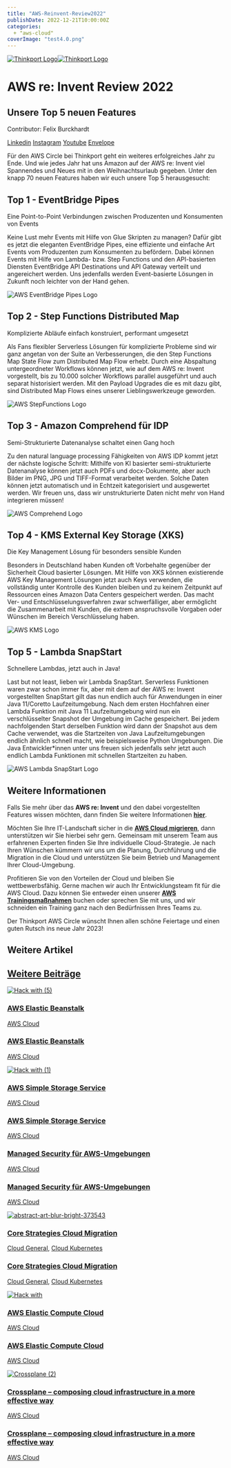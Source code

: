 ```yaml
---
title: "AWS-Reinvent-Review2022"
publishDate: 2022-12-21T10:00:00Z
categories: 
  + "aws-cloud"
coverImage: "test4.0.png"
---
```


 [![Thinkport Logo](images/Logo_horizontral_new-ovavzp5ztqmosy1yz1jrwr9fv5swhtoc0bky3tkc3g.png "Logo Bright Colours")](https://thinkport.digital)[![Thinkport Logo](images/Logo_horizontral_new-ovavzp5ztqmosy1yz1jrwr9fv5swhtoc0bky3tkc3g.png "Logo Bright Colours")](https://thinkport.digital)

# AWS re: Invent Review 2022

## Unsere Top 5 neuen Features

Contributor: Felix Burckhardt

[Linkedin](https://www.linkedin.com/company/11759873) [Instagram](https://www.instagram.com/thinkport/) [Youtube](https://www.youtube.com/channel/UCnke3WYRT6bxuMK2t4jw2qQ) [Envelope](mailto:tdrechsel@thinkport.digital)[](#linksection)

Für den AWS Circle bei Thinkport geht ein weiteres erfolgreiches Jahr zu Ende. Und wie jedes Jahr hat uns Amazon auf der AWS re: Invent viel Spannendes und Neues mit in den Weihnachtsurlaub gegeben. Unter den knapp 70 neuen Features haben wir euch unsere Top 5 herausgesucht:

## Top 1 - EventBridge Pipes

Eine Point-to-Point Verbindungen zwischen Produzenten und Konsumenten von Events

Keine Lust mehr Events mit Hilfe von Glue Skripten zu managen? Dafür gibt es jetzt die eleganten EventBridge Pipes, eine effiziente und einfache Art Events vom Produzenten zum Konsumenten zu befördern. Dabei können Events mit Hilfe von Lambda- bzw. Step Functions und den API-basierten Diensten EventBridge API Destinations und API Gateway verteilt und angereichert werden. Uns jedenfalls werden Event-basierte Lösungen in Zukunft noch leichter von der Hand gehen.

![AWS EventBridge Pipes Logo](images/AWS-EventBridge-Pipes.jpeg)

## Top 2 - Step Functions Distributed Map

Komplizierte Abläufe einfach konstruiert, performant umgesetzt

Als Fans flexibler Serverless Lösungen für komplizierte Probleme sind wir ganz angetan von der Suite an Verbesserungen, die den Step Functions Map State Flow zum Distributed Map Flow erhebt. Durch eine Abspaltung untergeordneter Workflows können jetzt, wie auf dem AWS re: Invent vorgestellt, bis zu 10.000 solcher Workflows parallel ausgeführt und auch separat historisiert werden. Mit den Payload Upgrades die es mit dazu gibt, sind Distributed Map Flows eines unserer Lieblingswerkzeuge geworden.

![AWS StepFunctions Logo](images/AWS-StepFunctions.jpeg)

## Top 3 - Amazon Comprehend für IDP

Semi-Strukturierte Datenanalyse schaltet einen Gang hoch

Zu den natural language processing Fähigkeiten von AWS IDP kommt jetzt der nächste logische Schritt: Mithilfe von KI basierter semi-strukturierte Datenanalyse können jetzt auch PDFs und docx-Dokumente, aber auch Bilder im PNG, JPG und TIFF-Format verarbeitet werden. Solche Daten können jetzt automatisch und in Echtzeit kategorisiert und ausgewertet werden. Wir freuen uns, dass wir unstrukturierte Daten nicht mehr von Hand integrieren müssen!

![AWS Comprehend Logo](images/AWS-Comprehend.png)

## Top 4 - KMS External Key Storage (XKS)

Die Key Management Lösung für besonders sensible Kunden

Besonders in Deutschland haben Kunden oft Vorbehalte gegenüber der Sicherheit Cloud basierter Lösungen. Mit Hilfe von XKS können existierende AWS Key Management Lösungen jetzt auch Keys verwenden, die vollständig unter Kontrolle des Kunden bleiben und zu keinem Zeitpunkt auf Ressourcen eines Amazon Data Centers gespeichert werden. Das macht Ver- und Entschlüsselungsverfahren zwar schwerfälliger, aber ermöglicht die Zusammenarbeit mit Kunden, die extrem anspruchsvolle Vorgaben oder Wünschen im Bereich Verschlüsselung haben.

![AWS KMS Logo](images/AWS-KMS.jpeg)

## Top 5 - Lambda SnapStart

Schnellere Lambdas, jetzt auch in Java!

Last but not least, lieben wir Lambda SnapStart. Serverless Funktionen waren zwar schon immer fix, aber mit dem auf der AWS re: Invent vorgestellten SnapStart gilt das nun endlich auch für Anwendungen in einer Java 11/Coretto Laufzeitumgebung. Nach dem ersten Hochfahren einer Lambda Funktion mit Java 11 Laufzeitumgebung wird nun ein verschlüsselter Snapshot der Umgebung im Cache gespeichert. Bei jedem nachfolgenden Start derselben Funktion wird dann der Snapshot aus dem Cache verwendet, was die Startzeiten von Java Laufzeitumgebungen endlich ähnlich schnell macht, wie beispielsweise Python Umgebungen. Die Java Entwickler\*innen unter uns freuen sich jedenfalls sehr jetzt auch endlich Lambda Funktionen mit schnellen Startzeiten zu haben.

![AWS Lambda SnapStart Logo](images/Lambda-SnapStart-300x300.png)

## Weitere Informationen

Falls Sie mehr über das **AWS re: Invent** und den dabei vorgestellten Features wissen möchten, dann finden Sie weitere Informationen **[hier](https://reinvent.awsevents.com/)**.

Möchten Sie Ihre IT-Landschaft sicher in die **[AWS Cloud migrieren](https://thinkport.digital/cloud-consulting-fuer-deutsche-grossunternehmen/aws/)**, dann unterstützen wir Sie hierbei sehr gern. Gemeinsam mit unserem Team aus erfahrenen Experten finden Sie Ihre individuelle Cloud-Strategie. Je nach Ihren Wünschen kümmern wir uns um die Planung, Durchführung und die Migration in die Cloud und unterstützen Sie beim Betrieb und Management Ihrer Cloud-Umgebung.

Profitieren Sie von den Vorteilen der Cloud und bleiben Sie wettbewerbsfähig. Gerne machen wir auch Ihr Entwicklungsteam fit für die AWS Cloud. Dazu können Sie entweder einen unserer **[AWS Trainingsmaßnahmen](https://thinkport.digital/aws-training/)** buchen oder sprechen Sie mit uns, und wir schneiden ein Training ganz nach den Bedürfnissen Ihres Teams zu.

Der Thinkport AWS Circle wünscht Ihnen allen schöne Feiertage und einen guten Rutsch ins neue Jahr 2023!

## Weitere Artikel

## [Weitere Beiträge](https://thinkport.digital/blog)

[![Hack with (5)](images/Hack-with-5.png "Hack with (5)")](https://thinkport.digital/aws-elastic-beanstalk-2/)

### [AWS Elastic Beanstalk](https://thinkport.digital/aws-elastic-beanstalk-2/ "AWS Elastic Beanstalk")

[AWS Cloud](https://thinkport.digital/category/aws-cloud/)

### [AWS Elastic Beanstalk](https://thinkport.digital/aws-elastic-beanstalk-2/ "AWS Elastic Beanstalk")

[AWS Cloud](https://thinkport.digital/category/aws-cloud/)

[![Hack with (1)](images/Hack-with-1.png "Hack with (1)")](https://thinkport.digital/aws-s3/)

### [AWS Simple Storage Service](https://thinkport.digital/aws-s3/ "AWS Simple Storage Service")

[AWS Cloud](https://thinkport.digital/category/aws-cloud/)

### [AWS Simple Storage Service](https://thinkport.digital/aws-s3/ "AWS Simple Storage Service")

[AWS Cloud](https://thinkport.digital/category/aws-cloud/)

### [Managed Security für AWS-Umgebungen](https://thinkport.digital/neue-aws-funktionen-fur-speicher-und-dateisysteme-2/ "Managed Security für AWS-Umgebungen")

[AWS Cloud](https://thinkport.digital/category/aws-cloud/)

### [Managed Security für AWS-Umgebungen](https://thinkport.digital/neue-aws-funktionen-fur-speicher-und-dateisysteme-2/ "Managed Security für AWS-Umgebungen")

[AWS Cloud](https://thinkport.digital/category/aws-cloud/)

[![abstract-art-blur-bright-373543](images/abstract-art-blur-bright-373543-1024x683.jpg "abstract-art-blur-bright-373543")](https://thinkport.digital/core-strategies-cloud-migration/)

### [Core Strategies Cloud Migration](https://thinkport.digital/core-strategies-cloud-migration/ "Core Strategies Cloud Migration")

[Cloud General](https://thinkport.digital/category/cloud-general/), [Cloud Kubernetes](https://thinkport.digital/category/cloud-kubernetes/)

### [Core Strategies Cloud Migration](https://thinkport.digital/core-strategies-cloud-migration/ "Core Strategies Cloud Migration")

[Cloud General](https://thinkport.digital/category/cloud-general/), [Cloud Kubernetes](https://thinkport.digital/category/cloud-kubernetes/)

[![Hack with](images/Hack-with.png "Hack with")](https://thinkport.digital/aws-ec2/)

### [AWS Elastic Compute Cloud](https://thinkport.digital/aws-ec2/ "AWS Elastic Compute Cloud")

[AWS Cloud](https://thinkport.digital/category/aws-cloud/)

### [AWS Elastic Compute Cloud](https://thinkport.digital/aws-ec2/ "AWS Elastic Compute Cloud")

[AWS Cloud](https://thinkport.digital/category/aws-cloud/)

[![Crossplane (2)](images/Crossplane-2-1-1024x696.png "Crossplane (2)")](https://thinkport.digital/cloud_infrastructure_with_crossplane/)

### [Crossplane – composing cloud infrastructure in a more effective way](https://thinkport.digital/cloud_infrastructure_with_crossplane/ "Crossplane – composing cloud infrastructure in a more effective way")

[AWS Cloud](https://thinkport.digital/category/aws-cloud/)

### [Crossplane – composing cloud infrastructure in a more effective way](https://thinkport.digital/cloud_infrastructure_with_crossplane/ "Crossplane – composing cloud infrastructure in a more effective way")

[AWS Cloud](https://thinkport.digital/category/aws-cloud/)
